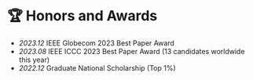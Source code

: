 # 🏆 Honors and Awards
- *2023.12* IEEE Globecom 2023 Best Paper Award
- *2023.08* IEEE ICCC 2023 Best Paper Award (13 candidates worldwide this year)
- *2022.12* Graduate National Scholarship (Top 1%)
